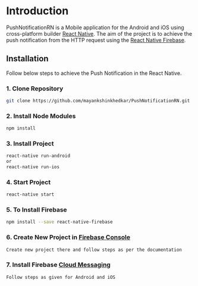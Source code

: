 # Introduction
PushNotificationRN is a Mobile application for the Android and iOS using cross-platform builder [React Native](https://facebook.github.io/react-native/). The aim of the project is to achieve the push notification from the HTTP request using the [React Native Firebase](https://github.com/invertase/react-native-firebase).

## Installation
Follow below steps to achieve the Push Notification in the React Native.

### 1. Clone Repository
```bash
git clone https://github.com/mayankshinkhedkar/PushNotificationRN.git
```

### 2. Install Node Modules
```bash
npm install
```

### 3. Install Project
```bash
react-native run-android
or
react-native run-ios
```

### 4. Start Project
```bash
react-native start
```

### 5. To Install Firebase
```bash
npm install --save react-native-firebase
```

### 6. Create New Project in [Firebase Console](https://console.firebase.google.com/u/0/)
```bash
Create new project there and follow steps as per the documentation
```

### 7. Install Firebase [Cloud Messaging](https://rnfirebase.io/docs/v5.x.x/messaging/introduction)
```bash
Follow steps as given for Android and iOS
```